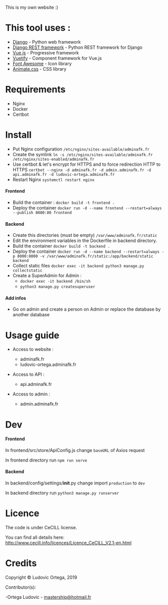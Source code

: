 This is my own website :)

# This tool uses :

* [Django](https://twig.symfony.com/) - Python web framework
* [Django REST framework](https://www.django-rest-framework.org/) - Python REST framework for Django
* [Vue.js](https://vuejs.org/) - Progressive framework
* [Vuetify](https://vuetifyjs.com/en/) - Component framework for Vue.js
* [Font Awesome](https://fontawesome.com/) - Icon library
* [Animate.css](https://daneden.github.io/animate.css/) - CSS library

# Requirements

- Nginx
- Docker
- Certbot

# Install

- Put Nginx configuration `/etc/nginx/sites-available/adminafk.fr`
- Create the symlink `ln -s /etc/nginx/sites-available/adminafk.fr /etc/nginx/sites-enabled/adminafk.fr`
- Use certbot & let's encrypt for HTTPS and to force redirection HTTP to HTTPS `certbot --nginx -d adminafk.fr -d admin.adminafk.fr -d api.adminafk.fr -d ludovic-ortega.adminafk.fr`
- Restart Nginx `systemctl restart nginx`

#### Frontend

- Build the container : `docker build -t frontend .`
- Deploy the container `docker run -d --name frontend --restart=always --publish 8080:80 frontend`

#### Backend

- Create this directories (must be empty) `/var/www/adminafk.fr/static`
- Edit the environment variables in the Dockerfile in backend directory.
- Build the container `docker build -t backend .`
- Deploy the container `docker run -d --name backend --restart=always -p 8000:8000 -v /var/www/adminafk.fr/static:/app/backend/static backend`
- Collect static files `docker exec -it backend python3 manage.py collectstatic`
- Create a SuperAdmin for Admin : 
    * `docker exec -it backend /bin/sh`  
    * `python3 manage.py createsuperuser`  

#### Add infos

- Go on admin and create a person on Admin or replace the database by another database

# Usage guide

- Access to website :
    * adminafk.fr
    * ludovic-ortega.adminafk.fr

- Access to API :
    * api.adminafk.fr
    
- Access to admin :
    * admin.adminafk.fr

# Dev

#### Frontend

In frontend/src/store/ApiConfig.js change `baseURL` of Axios request

In frontend directory run `npm run serve`

#### Backend

In backend/config/settings/__init__.py change import `production` to `dev`

In backend directory run `python3 manage.py runserver`

# Licence

The code is under CeCILL license.

You can find all details here: http://www.cecill.info/licences/Licence_CeCILL_V2.1-en.html

# Credits

Copyright © Ludovic Ortega, 2019

Contributor(s):

-Ortega Ludovic - mastership@hotmail.fr
